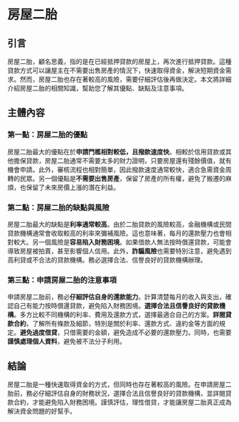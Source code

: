 # 房屋二胎

## 引言

房屋二胎，顧名思義，指的是在已經抵押貸款的房屋上，再次進行抵押貸款。這種貸款方式可以讓屋主在不需要出售房產的情況下，快速取得資金，解決短期資金需求。然而，房屋二胎也存在著較高的風險，需要仔細評估後再做決定。本文將詳細介紹房屋二胎的相關知識，幫助您了解其優點、缺點及注意事項。

## 主體內容

### 第一點：房屋二胎的優點

房屋二胎最大的優點在於**申請門檻相對較低，且撥款速度快**。相較於信用貸款或其他擔保貸款，房屋二胎通常不需要太多的財力證明，只要房屋還有殘餘價值，就有機會申請。此外，審核流程也相對簡單，因此撥款速度通常較快，適合急需資金周轉的民眾。另一個優點是**不需要出售房產**，保留了房產的所有權，避免了搬遷的麻煩，也保留了未來房價上漲的潛在利益。

### 第二點：房屋二胎的缺點與風險

房屋二胎最大的缺點是**利率通常較高**。由於二胎貸款的風險較高，金融機構或民間貸款機構通常會收取較高的利率來彌補風險。這也意味著，每月的還款壓力也會相對較大。另一個風險是**容易陷入財務困境**。如果借款人無法按時償還貸款，可能會導致房屋被拍賣，甚至影響個人信用。此外，**詐騙風險**也需要特別注意，避免遇到高利貸或不合法的貸款機構。務必選擇合法、信譽良好的貸款機構辦理。

### 第三點：申請房屋二胎的注意事項

申請房屋二胎前，務必**仔細評估自身的還款能力**。計算清楚每月的收入與支出，確認自己有能力按時償還貸款，避免陷入財務困境。**選擇合法且信譽良好的貸款機構**。多方比較不同機構的利率、費用及還款方式，選擇最適合自己的方案。**詳閱貸款合約**，了解所有條款及細節，特別是關於利率、還款方式、違約金等方面的規定。**避免過度借貸**，只借需要的金額，避免造成不必要的還款壓力。同時，也需要**謹慎處理個人資料**，避免被不法分子利用。

## 結論

房屋二胎是一種快速取得資金的方式，但同時也存在著較高的風險。在申請房屋二胎前，務必仔細評估自身的財務狀況，選擇合法且信譽良好的貸款機構，並詳閱貸款合約，才能避免陷入財務困境。謹慎評估，理性借貸，才能讓房屋二胎真正成為解決資金問題的好幫手。

